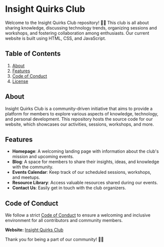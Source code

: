 # Insight Quirks Club

Welcome to the Insight Quirks Club repository! 🚀🌟 This club is all about sharing knowledge, discussing technology trends, organizing sessions and workshops, and fostering collaboration among enthusiasts. Our current website is built using HTML, CSS, and JavaScript.

## Table of Contents

1. [About](#about)
2. [Features](#features)
4. [Code of Conduct](#code-of-conduct)
5. [License](#license)

## About

Insight Quirks Club is a community-driven initiative that aims to provide a platform for members to explore various aspects of knowledge, technology, and personal development. This repository hosts the source code for our website, which showcases our activities, sessions, workshops, and more.

## Features

- **Homepage**: A welcoming landing page with information about the club's mission and upcoming events.
- **Blog**: A space for members to share their insights, ideas, and knowledge with the community.
- **Events Calendar**: Keep track of our scheduled sessions, workshops, and meetups.
- **Resource Library**: Access valuable resources shared during our events.
- **Contact Us**: Easily get in touch with the club organizers.

## Code of Conduct

We follow a strict [Code of Conduct](CODE_OF_CONDUCT.md) to ensure a welcoming and inclusive environment for all contributors and community members.

**Website:** [Insight Quirks Club](https://www.insightquirks.com)

Thank you for being a part of our community! 🙌🌈
